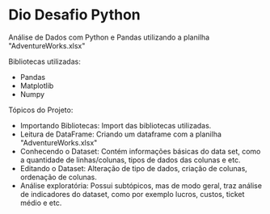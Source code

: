 # Dio Desafio Python

Análise de Dados com Python e Pandas utilizando a planilha "AdventureWorks.xlsx"

Bibliotecas utilizadas:
- Pandas
- Matplotlib
- Numpy

Tópicos do Projeto:
- Importando Bibliotecas: Import das bibliotecas utilizadas.
- Leitura de DataFrame: Criando um dataframe com a planilha "AdventureWorks.xlsx"
- Conhecendo o Dataset: Contém informações básicas do data set, como a quantidade de linhas/colunas, tipos de dados das colunas e etc.
- Editando o Dataset: Alteração de tipo de dados, criação de colunas, ordenação de colunas.
- Análise exploratória: Possui subtópicos, mas de modo geral, traz análise de indicadores do dataset, como por exemplo lucros, custos, ticket médio e etc.
